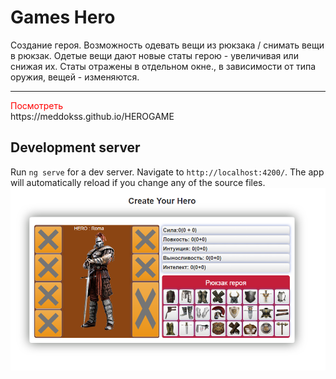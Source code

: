 # Games Hero
Создание героя.
Возможность одевать вещи из рюкзака / снимать вещи в рюкзак.
Одетые вещи дают новые статы герою - увеличивая или снижая их.
Статы отражены в отдельном окне., в зависимости от типа оружия, вещей - изменяются.</br>
<hr>

<div style="color: red">Посмотреть</div>
https://meddokss.github.io/HEROGAME

## Development server
Run `ng serve` for a dev server. Navigate to `http://localhost:4200/`.
The app will automatically reload if you change any of the source files.
<img src="HeroGAME.png" alt="">

